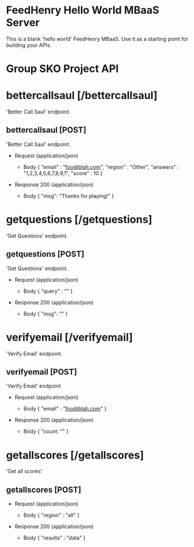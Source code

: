 # FeedHenry Hello World MBaaS Server

This is a blank 'hello world' FeedHenry MBaaS. Use it as a starting point for building your APIs. 

# Group SKO Project API

# bettercallsaul [/bettercallsaul]

'Better Call Saul' endpoint.

## bettercallsaul [POST] 

'Better Call Saul' endpoint.

+ Request (application/json)
    + Body
            {
              "email"   : "foo@blah.com",
              "region"  : "Other",
              "answers" : "1,2,3,4,5,6,7,8,9,1",
              "score"   : 10
            }

+ Response 200 (application/json)
    + Body
            {
              "msg": "Thanks for playing!"
            }
# getquestions [/getquestions]

'Get Questions' endpoint.

## getquestions [POST] 

'Get Questions' endpoint.

+ Request (application/json)
    + Body
            {
               "query" : ""
            }

+ Response 200 (application/json)
    + Body
            {
              "msg": ""
            }

# verifyemail [/verifyemail]

'Verify Email' endpoint.

## verifyemail [POST]

'Verify Email' endpoint

+ Request (application/json)
    + Body
            {
                "email" : "foo@blah.com"
            }

+ Response 200 (application/json)
    + Body
           {
                "count: ""
           }

# getallscores [/getallscores]

'Get all scores'

## getallscores [POST]

+ Request (application/json)
    + Body
            {
                "region" : "all"
            }

+ Response 200 (application/json)
    + Body
           {
                "results" : "data"
           }